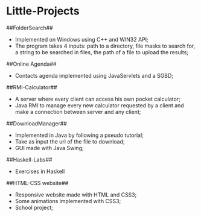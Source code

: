 # Little-Projects

##FolderSearch##
- Implemented on Windows using C++ and WIN32 API;
- The program takes 4 inputs: path to a directory, file masks to search for, a string to be searched in files, the path of a file to upload the results;

##Online Agenda##
- Contacts agenda implemented using JavaServlets and a SGBD;

##RMI-Calculator##
- A server where every client can access his own pocket calculator;
- Java RMI to manage every new calculator requested by a client and make a connection between server and any client;

##DownloadManager##
- Implemented in Java by following a pseudo tutorial;
- Take as input the url of the file to download;
- GUI made with Java Swing;

##Haskell-Labs##
- Exercises in Haskell

##HTML-CSS website##
- Responsive website made with HTML and CSS3;
- Some animations implemented with CSS3;
- School project;
